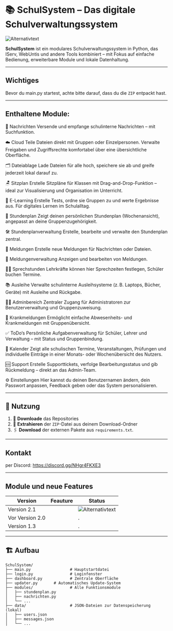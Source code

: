 # 📚 SchulSystem – Das digitale Schulverwaltungssystem

![Alternativtext](https://cdn.discordapp.com/attachments/1380542231135653980/1380571204146167980/IMG_1509.jpeg?ex=68445ca0&is=68430b20&hm=5a68ff33fab0c76685586cc88a0778e9b98da0728d1716287372605e6ac7fdf3&)


**SchulSystem** ist ein modulares Schulverwaltungssystem in Python, das IServ, WebUntis und andere Tools kombiniert – mit Fokus auf einfache Bedienung, erweiterbare Module und lokale Datenhaltung.

---
## Wichtiges
Bevor du main.py startest, achte bitte darauf, dass du die `ZIP` entpackt hast.

---
## Enthaltene Module:

💬 Nachrichten
Versende und empfange schulinterne Nachrichten – mit Suchfunktion.

☁️ Cloud
Teile Dateien direkt mit Gruppen oder Einzelpersonen. Verwalte Freigaben und Zugriffsrechte komfortabel über eine übersichtliche Oberfläche.

🗂️ Dateiablage
Lade Dateien für alle hoch, speichere sie  ab und greife jederzeit lokal darauf zu.

🪑 Sitzplan
Erstelle Sitzpläne für Klassen mit Drag-and-Drop-Funktion – ideal zur Visualisierung und Organisation im Unterricht.

 🧪 E-Learning
Erstelle Tests, ordne sie Gruppen zu und werte Ergebnisse aus. Für digitales Lernen im Schulalltag.

 📅 Stundenplan
Zeigt deinen persönlichen Stundenplan (Wochenansicht), angepasst an deine Gruppenzugehörigkeit.

 🛠️ Stundenplanverwaltung
Erstelle, bearbeite und verwalte den Stundenplan zentral.

 📢 Meldungen
Erstelle neue Meldungen für Nachrichten oder Dateien.

 📝 Meldungenverwaltung
Anzeigen und bearbeiten von Meldungen.

 🧑‍🏫 Sprechstunden
Lehrkräfte können hier Sprechzeiten festlegen, Schüler buchen Termine.

📚 Ausleihe
Verwalte schulinterne Ausleihsysteme (z. B. Laptops, Bücher, Geräte) mit Ausleihe und Rückgabe.

🧑‍💼 Adminbereich
Zentraler Zugang für Administratoren zur Benutzerverwaltung und Gruppenzuweisung.

 🤧 Krankmeldungen
Ermöglicht einfache Abwesenheits- und Krankmeldungen mit Gruppenübersicht.

 ✅ ToDo‘s
Persönliche Aufgabenverwaltung für Schüler, Lehrer und Verwaltung – mit Status und Gruppenbindung.

 📆 Kalender
Zeigt alle schulischen Termine, Veranstaltungen, Prüfungen und individuelle Einträge in einer Monats- oder Wochenübersicht des Nutzers.

 🆘 Support
Erstelle Supporttickets, verfolge Bearbeitungsstatus und gib Rückmeldung – direkt an das Admin-Team.

 ⚙️ Einstellungen
Hier kannst du deinen Benutzernamen ändern, dein Passwort anpassen, Feedback geben oder das System personalisieren.

---
## 🚀 Nutzung

1. 🔽 **Downloade** das Repositories
2. 📂 **Extrahieren** der `ZIP`-Datei aus deinem Download-Ordner
3. 🖇️ **Download** der externen Pakete aus `requirements.txt`. 

---
## Kontakt
per Discord: https://discord.gg/NHgr4FKXE3

---

## Module und neue Features 

| Version          | Feauture | Status |
|------------------|-------------------|------------------|
| Version 2.1   |                               | ![Alternativtext](https://img.shields.io/badge/BETA-red) |
| Vor  Version 2.0         |                             |. |
| Version 1.3 |  |. |

---

## 🏗️ Aufbau

```plaintext
SchulSystem/
├── main.py                 # Hauptstartdatei
├── login.py                # Loginfenster
├── dashboard.py            # Zentrale Oberfläche
├── updater.py       # Automatisches Update-System
├── modules/                # Alle Funktionsmodule
│   ├── stundenplan.py
│   ├── nachrichten.py
│   └── ...
├── data/                   # JSON-Dateien zur Datenspeicherung (lokal)
│   ├── users.json
│   ├── messages.json
│   └── ...

